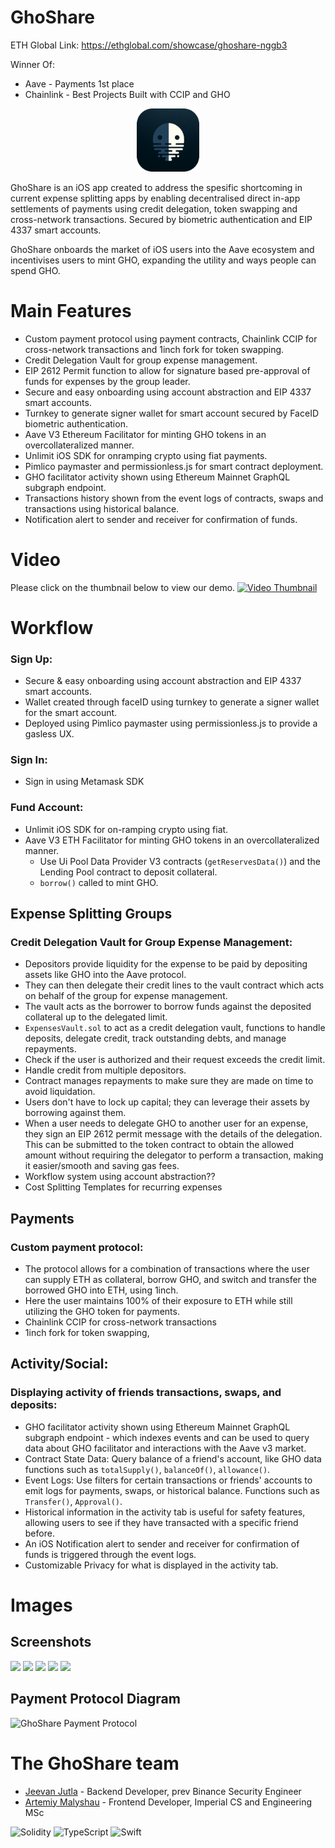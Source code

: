# GhoShare

ETH Global Link: https://ethglobal.com/showcase/ghoshare-nggb3

Winner Of: 
- Aave - Payments 1st place
- Chainlink - Best Projects Built with CCIP and GHO

<p align="center">
  <img src="ghoshareimg.png" alt="Ghoshare Image" width="20%" height="auto"/>
</p>

GhoShare is an iOS app created to address the spesific shortcoming in current expense splitting apps by enabling decentralised direct in-app settlements of payments using credit delegation, token swapping and cross-network transactions. Secured by biometric authentication and EIP 4337 smart accounts.

GhoShare onboards the market of iOS users into the Aave ecosystem and incentivises users to mint GHO, expanding the utility and ways people can spend GHO.


# Main Features
- Custom payment protocol using payment contracts, Chainlink CCIP for cross-network transactions and 1inch fork for token swapping.
- Credit Delegation Vault for group expense management.
- EIP 2612 Permit function to allow for signature based pre-approval of funds for expenses by the group leader.
- Secure and easy onboarding using account abstraction and EIP 4337 smart accounts.
- Turnkey to generate signer wallet for smart account secured by FaceID biometric authentication.
- Aave V3 Ethereum Facilitator for minting GHO tokens in an overcollateralized manner.
- Unlimit iOS SDK for onramping crypto using fiat payments.
- Pimlico paymaster and permissionless.js for smart contract deployment.
- GHO facilitator activity shown using Ethereum Mainnet GraphQL subgraph endpoint.
- Transactions history shown from the event logs of contracts, swaps and transactions using historical balance.
- Notification alert to sender and receiver for confirmation of funds.

# Video
Please click on the thumbnail below to view our demo.
[![Video Thumbnail](https://img.youtube.com/vi/peU-QWqdiw8/maxresdefault.jpg)](https://youtu.be/peU-QWqdiw8)


# Workflow

### Sign Up:
- Secure & easy onboarding using account abstraction and EIP 4337 smart accounts.
- Wallet created through faceID using turnkey to generate a signer wallet for the smart account.
- Deployed using Pimlico paymaster using permissionless.js to provide a gasless UX.

### Sign In:
- Sign in using Metamask SDK

### Fund Account:
- Unlimit iOS SDK for on-ramping crypto using fiat.
- Aave V3 ETH Facilitator for minting GHO tokens in an overcollateralized manner.
    - Use Ui Pool Data Provider V3 contracts (`getReservesData()`) and the Lending Pool contract to deposit collateral.
    - `borrow()` called to mint GHO.

## Expense Splitting Groups

### Credit Delegation Vault for Group Expense Management:
- Depositors provide liquidity for the expense to be paid by depositing assets like GHO into the Aave protocol.
- They can then delegate their credit lines to the vault contract which acts on behalf of the group for expense management.
- The vault acts as the borrower to borrow funds against the deposited collateral up to the delegated limit.
- `ExpensesVault.sol` to act as a credit delegation vault, functions to handle deposits, delegate credit, track outstanding debts, and manage repayments.
- Check if the user is authorized and their request exceeds the credit limit.
- Handle credit from multiple depositors.
- Contract manages repayments to make sure they are made on time to avoid liquidation.
- Users don't have to lock up capital; they can leverage their assets by borrowing against them.
- When a user needs to delegate GHO to another user for an expense, they sign an EIP 2612 permit message with the details of the delegation. This can be submitted to the token contract to obtain the allowed amount without requiring the delegator to perform a transaction, making it easier/smooth and saving gas fees.
- Workflow system using account abstraction??
- Cost Splitting Templates for recurring expenses

## Payments

### Custom payment protocol:
- The protocol allows for a combination of transactions where the user can supply ETH as collateral, borrow GHO, and switch and transfer the borrowed GHO into ETH, using 1inch.
- Here the user maintains 100% of their exposure to ETH while still utilizing the GHO token for payments.
- Chainlink CCIP for cross-network transactions
- 1inch fork for token swapping,

## Activity/Social:

### Displaying activity of friends transactions, swaps, and deposits:
- GHO facilitator activity shown using Ethereum Mainnet GraphQL subgraph endpoint - which indexes events and can be used to query data about GHO facilitator and interactions with the Aave v3 market.
- Contract State Data: Query balance of a friend's account, like GHO data functions such as `totalSupply()`, `balanceOf()`, `allowance()`.
- Event Logs: Use filters for certain transactions or friends' accounts to emit logs for payments, swaps, or historical balance. Functions such as `Transfer()`, `Approval()`.
- Historical information in the activity tab is useful for safety features, allowing users to see if they have transacted with a specific friend before.
- An iOS Notification alert to sender and receiver for confirmation of funds is triggered through the event logs.
- Customizable Privacy for what is displayed in the activity tab.

# Images
## Screenshots
<img src=https://github.com/nkoorty/lfgho/assets/80065244/183f4099-1d29-47d4-a9ef-2d6baced3723 width=19%>
<img src=https://github.com/nkoorty/lfgho/assets/80065244/8a210690-05a2-498a-8238-7d975762d0e7 width=19%>
<img src=https://github.com/nkoorty/lfgho/assets/80065244/b64b5472-1e6b-4612-94bb-ddcdd9bf0996 width=19%>
<img src=https://github.com/nkoorty/lfgho/assets/80065244/4cae5575-5be2-46a7-9a5f-846665297621 width=19%>
<img src=https://github.com/nkoorty/lfgho/assets/80065244/61c29197-1a2d-40a2-8ca4-ea39cf97e6d0 width=19%>

## Payment Protocol Diagram
![GhoShare Payment Protocol](https://github.com/nkoorty/ghoshare/assets/80065244/aecfd5d8-c096-44ea-b7f5-e33bd8191ab1)


# The GhoShare team
- [Jeevan Jutla](https://www.linkedin.com/in/jeevan-jutla/) - Backend Developer, prev Binance Security Engineer
- [Artemiy Malyshau](https://www.linkedin.com/in/artemiy-malyshau/) - Frontend Developer, Imperial CS and Engineering MSc 


 ![Solidity](https://img.shields.io/badge/Solidity-%23363636.svg?style=for-the-badge&logo=solidity&logoColor=white)
 ![TypeScript](https://img.shields.io/badge/typescript-%23007ACC.svg?style=for-the-badge&logo=typescript&logoColor=white)
 ![Swift](https://img.shields.io/badge/swift-F54A2A?style=for-the-badge&logo=swift&logoColor=white)
